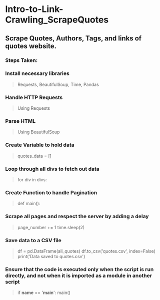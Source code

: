 # Intro-to-Link-Crawling_ScrapeQuotes
## Scrape Quotes, Authors, Tags, and links of quotes website.

### Steps Taken:
### Install necessary libraries
> Requests, BeautifulSoup, Time, Pandas

### Handle HTTP Requests
> Using Requests

### Parse HTML
> Using BeautifulSoup

### Create Variable to hold data
> quotes_data = []

### Loop through all divs to fetch out data
> for div in divs:

### Create Function to handle Pagination
> def main():

### Scrape all pages and respect the server by adding a delay
> page_number += 1
> time.sleep(2)

### Save data to a CSV file
> df = pd.DataFrame(all_quotes)
> df.to_csv('quotes.csv', index=False)
> print('Data saved to quotes.csv')

### Ensure that the code is executed only when the script is run directly, and not when it is imported as a module in another script
> if __name__ == '__main__':
    main()
